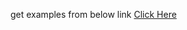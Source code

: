 get examples from below link
[Click Here](http://www.technology-ebay.de/the-teams/mobile-de/blog/packing-the-web-like-a-boss.html)
